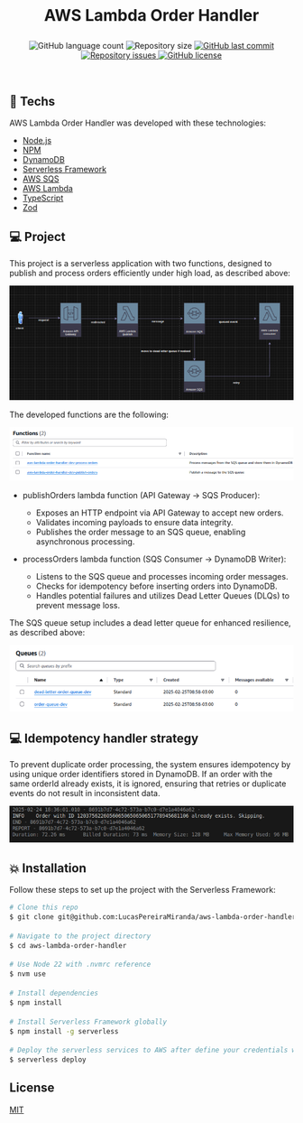 <h1 align="center">
  <br/>
  
  AWS Lambda Order Handler
</h1>

<p align="center">
  <img alt="GitHub language count" src="https://img.shields.io/github/languages/count/LucasPereiraMiranda/aws-lambda-order-handler">

  <img alt="Repository size" src="https://img.shields.io/github/repo-size/LucasPereiraMiranda/aws-lambda-order-handler">
  
  <a href="https://github.com/LucasPereiraMiranda/aws-lambda-order-handler/commits/main">
    <img alt="GitHub last commit" src="https://img.shields.io/github/last-commit/LucasPereiraMiranda/aws-lambda-order-handler">
  </a>

  <a href="https://github.com/LucasPereiraMiranda/aws-lambda-order-handler/issues">
    <img alt="Repository issues" src="https://img.shields.io/github/issues/LucasPereiraMiranda/aws-lambda-order-handler">
  </a>

  <a href="https://github.com/LucasPereiraMiranda/aws-lambda-order-handler/issues">
    <img alt="GitHub license" src="https://img.shields.io/github/license/LucasPereiraMiranda/aws-lambda-order-handler">
  </a>
</p>

<br>


## 🚀 Techs

AWS Lambda Order Handler was developed with these technologies:

- [Node.js](https://nodejs.org/)
- [NPM](https://www.npmjs.com/)
- [DynamoDB](https://aws.amazon.com/dynamodb/)
- [Serverless Framework](https://www.serverless.com/)
- [AWS SQS](https://aws.amazon.com/sqs/)
- [AWS Lambda](https://aws.amazon.com/lambda/)
- [TypeScript](https://www.typescriptlang.org/)
- [Zod](https://zod.dev/)

## 💻 Project

This project is a serverless application with two functions, designed to publish and process orders efficiently under high load, as described above:

![Architecture Preview](.github/img/architecture-preview.png)


The developed functions are the following:

![Functions Preview](.github/img/functions-preview.png)

- publishOrders lambda function (API Gateway → SQS Producer):
  - Exposes an HTTP endpoint via API Gateway to accept new orders.
  - Validates incoming payloads to ensure data integrity.
  - Publishes the order message to an SQS queue, enabling asynchronous processing.

- processOrders lambda function (SQS Consumer → DynamoDB Writer):
  - Listens to the SQS queue and processes incoming order messages.
  - Checks for idempotency before inserting orders into DynamoDB.
  - Handles potential failures and utilizes Dead Letter Queues (DLQs) to prevent message loss.


The SQS queue setup includes a dead letter queue for enhanced resilience, as described above:


![Queues Preview](.github/img/queues-preview.png)

## 💻 Idempotency handler strategy

To prevent duplicate order processing, the system ensures idempotency by using unique order identifiers stored in DynamoDB.
If an order with the same orderId already exists, it is ignored, ensuring that retries or duplicate events do not result in inconsistent data.


![Idempotency Preview](.github/img/idempotency-preview.png)


## :boom: Installation

Follow these steps to set up the project with the Serverless Framework:

```bash
# Clone this repo
$ git clone git@github.com:LucasPereiraMiranda/aws-lambda-order-handler.git

# Navigate to the project directory
$ cd aws-lambda-order-handler

# Use Node 22 with .nvmrc reference
$ nvm use

# Install dependencies
$ npm install

# Install Serverless Framework globally
$ npm install -g serverless

# Deploy the serverless services to AWS after define your credentials with aws cli
$ serverless deploy

```

## License

[MIT](LICENSE)